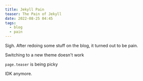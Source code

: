 ```yaml
---
title: Jekyll Pain
teaser: The Pain of Jekyll
date: 2022-08-25 04:45
tags:
  - blog
  - pain
---
```

Sigh. After redoing some stuff on the blog, it turned out to be pain.


Switching to a new theme doesn't work


`page.teaser` is being picky


IDK anymore.
